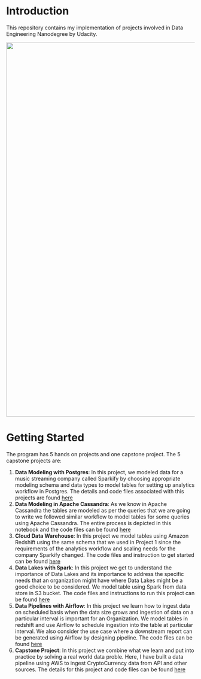 # Introduction
This repository contains my implementation of projects involved in Data Engineering Nanodegree by Udacity.

<img src="https://github.com/moni2096/Data-Engineering-Nanodegree-Udacity/blob/main/Certificate.png" width="1000"/>

# Getting Started
The program has 5 hands on projects and one capstone project. The 5 capstone projects are:

 1. **Data Modeling with Postgres**: In this project, we modeled data for a music streaming company called Sparkify by choosing appropriate modeling schema and data types to model tables for setting up analytics workflow in Postgres. The details and code files associated with this projects are found [here](https://github.com/moni2096/Data-Engineering-Nanodegree-Udacity/tree/main/1.%20Data%20Modeling%20with%20Postgres%20and%20Apache%20Cassandra/Data%20Modeling%20with%20Postgres)
 2. **Data Modeling in Apache Cassandra**: As we know in Apache Cassandra the tables are modeled as per the queries that we are going to write we followed similar workflow to model tables for some queries using Apache Cassandra. The entire process is depicted in this notebook and the code files can be found [here](https://github.com/moni2096/Data-Engineering-Nanodegree-Udacity/tree/main/1.%20Data%20Modeling%20with%20Postgres%20and%20Apache%20Cassandra/Data%20Modeling%20with%20Apache%20Cassandra)
 3. **Cloud Data Warehouse**: In this project we model tables using Amazon Redshift using the same schema that we used in Project 1 since the requirements of the analytics workflow and scaling needs for the company Sparkify changed. The code files and instruction to get started can be found [here](https://github.com/moni2096/Data-Engineering-Nanodegree-Udacity/tree/main/2.%20Cloud%20Data%20Warehouses)
 4. **Data Lakes with Spark**: In this project we get to understand the importance of Data Lakes and its importance to address the specific needs that an organization might have where Data Lakes might be a good choice to be considered. We model table using Spark from data store in S3 bucket. The code files and instructions to run this project can be found [here](https://github.com/moni2096/Data-Engineering-Nanodegree-Udacity/tree/main/3.%20Data%20Lakes%20with%20Spark)
 5. **Data Pipelines with Airflow**: In this project we learn how to ingest data on scheduled basis when the data size grows and ingestion of data on a particular interval is important for an Organization. We model tables in redshift and use Airflow to schedule ingestion into the table at particular interval. We also consider the use case where a downstream report can be generated using Airflow by designing pipeline. The code files can be found [here](https://github.com/moni2096/Data-Engineering-Nanodegree-Udacity/tree/main/4.%20Data%20Pipelines%20with%20Airflow)
6. **Capstone Project**: In this project we combine what we learn and put into practice by solving a real world data proble. Here, I have built a data pipeline using AWS to ingest CryptoCurrency data from API and other sources. The details for this project and code files can be found [here](https://github.com/moni2096/Data-Engineering-Nanodegree-Udacity/tree/main/5.%20Capstone%20Project)	


